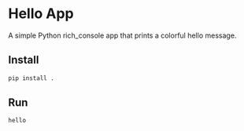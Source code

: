 # Hello App

A simple Python rich_console app that prints a colorful hello message.

## Install

```bash
pip install .
```

## Run

```bash
hello
```
